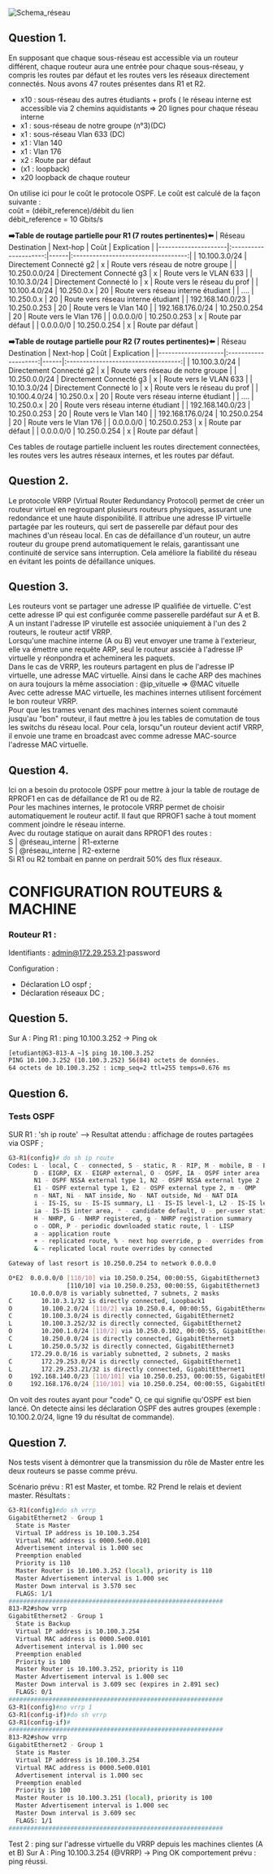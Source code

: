 ![Schema_réseau](https://github.com/user-attachments/assets/5e61bb51-a505-4fce-84ee-2fad75b33793)

 ## Question 1.
 
En supposant que chaque sous-réseau est accessible via un routeur différent, chaque routeur aura une entrée pour chaque sous-réseau, y compris les routes par défaut et les routes vers les réseaux directement connectés.
Nous avons 47 routes présentes dans R1 et R2.
- x10 : sous-réseau des autres étudiants + profs ( le réseau interne est accessible via 2 chemins aquidistants => 20 lignes pour chaque réseau interne
- x1 : sous-réseau de notre groupe (n°3)(DC)
- x1 : sous-réseau Vlan 633 (DC)
- x1 : Vlan 140
- x1 : Vlan 176
- x2 : Route par défaut
- (x1 : loopback)
- x20 loopback de chaque routeur 
  
On utilise ici pour le coût le protocole OSPF. Le coût est calculé de la façon suivante :  
coût = (débit_reference)/débit du lien   
débit_reference = 10 Gbits/s

**__➡️Table de routage partielle pour R1 (7 routes pertinentes)⬅️__**
| Réseau Destination  | Next-hop               | Coût | Explication                         |
|---------------------|:---------------------:|------|:-----------------------------------:|
| 10.100.3.0/24      | Directement Connecté g2  |  x  | Route vers réseau de notre groupe |
| 10.250.0.0/24      | Directement Connecté g3  | x    | Route vers le VLAN 633            |
| 10.10.3.0/24       | Directement Connecté lo  | x    | Route vers le réseau du prof       |
| 10.100.4.0/24      | 10.250.0.x             | 20    | Route vers réseau interne étudiant |
|      ....          | 10.250.0.x             | 20    | Route vers réseau interne étudiant |
| 192.168.140.0/23   | 10.250.0.253           | 20    | Route vers le Vlan 140             |
| 192.168.176.0/24   | 10.250.0.254           | 20    | Route vers le Vlan 176             |
| 0.0.0.0/0          | 10.250.0.253           | x     | Route par défaut                   |
| 0.0.0.0/0          | 10.250.0.254           | x     | Route par défaut                   |



**__➡️Table de routage partielle pour R2 (7 routes pertinentes)⬅️__**
| Réseau Destination | Next-hop              | Coût | Explication                         |
|--------------------|:--------------------:|------|:-----------------------------------:|
| 10.100.3.0/24      | Directement Connecté g2  |  x  | Route vers réseau de notre groupe |
| 10.250.0.0/24      | Directement Connecté g3  | x    | Route vers le VLAN 633            |
| 10.10.3.0/24       | Directement Connecté lo  | x    | Route vers le réseau du prof       |
| 10.100.4.0/24      | 10.250.0.x             | 20    | Route vers réseau interne étudiant |
|      ....          | 10.250.0.x             | 20    | Route vers réseau interne étudiant |
| 192.168.140.0/23   | 10.250.0.253           | 20    | Route vers le Vlan 140             |
| 192.168.176.0/24   | 10.250.0.254           | 20    | Route vers le Vlan 176             |
| 0.0.0.0/0          | 10.250.0.253           | x     | Route par défaut                   |
| 0.0.0.0/0          | 10.250.0.254           | x     | Route par défaut                   |

Ces tables de routage partielle incluent les routes directement connectées, les routes vers les autres réseaux internes, et les routes par défaut.

## Question 2.

Le protocole VRRP (Virtual Router Redundancy Protocol) permet de créer un routeur virtuel en regroupant plusieurs routeurs physiques, assurant une redondance et une haute disponibilité. Il attribue une adresse IP virtuelle partagée par les routeurs, qui sert de passerelle par défaut pour des machines d'un réseau local. En cas de défaillance d'un routeur, un autre routeur du groupe prend automatiquement le relais, garantissant une continuité de service sans interruption. Cela améliore la fiabilité du réseau en évitant les points de défaillance uniques.

## Question 3.
Les routeurs vont se partager une adresse IP qualifiée de virtuelle. C'est cette adresse IP qui est configurée comme passerelle pardéfaut sur A et B.  
A un instant l'adresse IP virutelle est associée uniquiement à l'un des 2 routeurs, le routeur actif VRRP.  
Lorsqu'une machine interne (A ou B) veut envoyer une trame à l'exterieur, elle va émettre une requête ARP, seul le routeur assciée à l'adresse IP virtuelle y réonpondra et acheminera les paquets.  
Dans le cas de VRRP, les routeurs partagent en plus de l'adresse IP virtuelle, une adresse MAC virtuelle. Ainsi dans le cache ARP des machines on aura toujours la même association : @ip_vituelle => @MAC vituelle   
Avec cette adresse MAC virtuelle, les machines internes utilisent forcément le bon routeur VRRP.  
Pour que les trames venant des machines internes soient commauté jusqu'au "bon" routeur, il faut mettre à jou les tables de comutation de tous les switchs du réseau local. Pour cela, lorsqu"un routeur devient actif VRRP, il envoie une trame en broadcast avec comme adresse MAC-source l'adresse MAC virtuelle.

## Question 4.

Ici on a besoin du protocole OSPF pour mettre à jour la table de routage de RPROF1 en cas de défaillance de R1 ou de R2.  
Pour les machines internes, le protocole VRRP permet de choisir automatiquement le routeur actif. Il faut que RPROF1 sache à tout moment comment joindre le réseau interne.   
Avec du routage statique on aurait dans RPROF1 des routes :   
S | @réseau_interne | R1-externe   
S | @réseau_interne | R2-externe  
Si R1 ou R2 tombait en panne on perdrait 50% des flux réseaux.

# CONFIGURATION ROUTEURS & MACHINE

### Routeur R1 :
Identifiants : admin@172.29.253.21:password 

Configuration : 
 - Déclaration LO ospf ;
 - Déclaration réseaux DC ;


## Question 5.
Sur A :
Ping R1 : ping 10.100.3.252 
-> Ping ok 
```bash
[etudiant@G3-813-A ~]$ ping 10.100.3.252
PING 10.100.3.252 (10.100.3.252) 56(84) octets de données.
64 octets de 10.100.3.252 : icmp_seq=2 ttl=255 temps=0.676 ms
```

## Question 6.

### Tests OSPF
SUR R1 :
'sh ip route' --> Resultat attendu : affichage de routes partagées via OSPF ;
```bash
G3-R1(config)# do sh ip route
Codes: L - local, C - connected, S - static, R - RIP, M - mobile, B - BGP
       D - EIGRP, EX - EIGRP external, O - OSPF, IA - OSPF inter area
       N1 - OSPF NSSA external type 1, N2 - OSPF NSSA external type 2
       E1 - OSPF external type 1, E2 - OSPF external type 2, m - OMP
       n - NAT, Ni - NAT inside, No - NAT outside, Nd - NAT DIA
       i - IS-IS, su - IS-IS summary, L1 - IS-IS level-1, L2 - IS-IS level-2
       ia - IS-IS inter area, * - candidate default, U - per-user static route
       H - NHRP, G - NHRP registered, g - NHRP registration summary
       o - ODR, P - periodic downloaded static route, l - LISP
       a - application route
       + - replicated route, % - next hop override, p - overrides from PfR
       & - replicated local route overrides by connected

Gateway of last resort is 10.250.0.254 to network 0.0.0.0

O*E2  0.0.0.0/0 [110/10] via 10.250.0.254, 00:00:55, GigabitEthernet3
                [110/10] via 10.250.0.253, 00:00:55, GigabitEthernet3
      10.0.0.0/8 is variably subnetted, 7 subnets, 2 masks
C        10.10.3.1/32 is directly connected, Loopback1
O        10.100.2.0/24 [110/2] via 10.250.0.4, 00:00:55, GigabitEthernet3
C        10.100.3.0/24 is directly connected, GigabitEthernet2
L        10.100.3.252/32 is directly connected, GigabitEthernet2
O        10.200.1.0/24 [110/2] via 10.250.0.102, 00:00:55, GigabitEthernet3
C        10.250.0.0/24 is directly connected, GigabitEthernet3
L        10.250.0.5/32 is directly connected, GigabitEthernet3
      172.29.0.0/16 is variably subnetted, 2 subnets, 2 masks
C        172.29.253.0/24 is directly connected, GigabitEthernet1
L        172.29.253.21/32 is directly connected, GigabitEthernet1
O     192.168.140.0/23 [110/101] via 10.250.0.253, 00:00:55, GigabitEthernet3
O     192.168.176.0/24 [110/101] via 10.250.0.254, 00:00:55, GigabitEthernet3
```
On voit des routes ayant pour "code" O, ce qui signifie qu'OSPF est bien lancé. On detecte ainsi les déclaration OSPF des autres groupes (exemple : 10.100.2.0/24, ligne 19 du résultat de commande).


## Question 7.

Nos tests visent à démontrer que la transmission du rôle de Master entre les deux routeurs se passe comme prévu.

Scénario prévu : R1 est Master, et tombe. R2 Prend le relais et devient master.
Résultats :
```bash
G3-R1(config)#do sh vrrp
GigabitEthernet2 - Group 1
  State is Master
  Virtual IP address is 10.100.3.254
  Virtual MAC address is 0000.5e00.0101
  Advertisement interval is 1.000 sec
  Preemption enabled
  Priority is 110
  Master Router is 10.100.3.252 (local), priority is 110
  Master Advertisement interval is 1.000 sec
  Master Down interval is 3.570 sec
  FLAGS: 1/1
###########################################################
813-R2#show vrrp
GigabitEthernet2 - Group 1
  State is Backup
  Virtual IP address is 10.100.3.254
  Virtual MAC address is 0000.5e00.0101
  Advertisement interval is 1.000 sec
  Preemption enabled
  Priority is 100
  Master Router is 10.100.3.252, priority is 110
  Master Advertisement interval is 1.000 sec
  Master Down interval is 3.609 sec (expires in 2.891 sec)
  FLAGS: 0/1
###########################################################
G3-R1(config)#no vrrp 1
G3-R1(config-if)#do sh vrrp
G3-R1(config-if)#
###########################################################
813-R2#show vrrp
GigabitEthernet2 - Group 1
  State is Master
  Virtual IP address is 10.100.3.254
  Virtual MAC address is 0000.5e00.0101
  Advertisement interval is 1.000 sec
  Preemption enabled
  Priority is 100
  Master Router is 10.100.3.251 (local), priority is 100
  Master Advertisement interval is 1.000 sec
  Master Down interval is 3.609 sec
  FLAGS: 1/1
###########################################################
```

Test 2 : ping sur l'adresse virtuelle du VRRP depuis les machines clientes (A et B)
Sur A : Ping 10.100.3.254 (@VRRP)
-> Ping OK 
comportement prévu : ping réussi.
